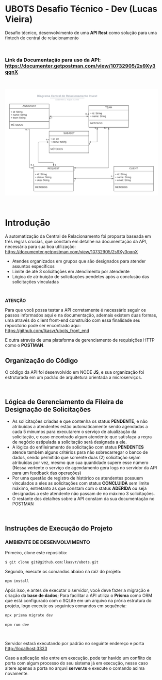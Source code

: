 # **UBOTS Desafio Técnico  - Dev (Lucas Vieira)**
Desafio técnico, desenvolvimento de uma **API Rest** como solução para uma fintech de central de relacionamento

</br>

### Link da Documentação para uso da API: https://documenter.getpostman.com/view/10732905/2s9Xy3qqnX

</br>

![Diagrama UML - Modelo Conceitual API Ubots-Invext](./public/UML.png)

</br>

# Introdução
A automatização da Central de Relacionamento foi proposta baseada em três regras crucias, que constam em detalhe na documentação da API, necessária para sua boa utilização: https://documenter.getpostman.com/view/10732905/2s9Xy3qqnX

- Atendes organizados em grupos que são designados para atender assuntos específicos
- Limite de até 3 solicitações em atendimento por atendente
- Lógica de atribuição de solicitações pendetes após a conclusão das solicitações vinculadas

</br>

**ATENÇÃO**

Para que você possa testar a API corretamente é necessário seguir os passos informados aqui e na documentação, ademais existem duas formas, uma através do client front-end construído com essa finalidade seu repositório pode ser encontrado aqui: https://github.com/lkasvr/ubots_front_end

E outra através de uma plataforma de gerenciamento de requisições HTTP como o **POSTMAN**.

## Organização do Código

O código da API foi desenvolvido em NODE **JS**, e sua organização foi estruturada em um padrão de arquitetura orientada a microserviços.

</br>

## Lógica de Gerenciamento da Fileira de Designação de Solicitações

- As solicitações criadas e que contenha os status **PENDENTE**, e não atribuídas a atendentes estão automaticamente sendo agendadas a cada 5 minumos para executarem o serviço de atualização da solicitação, e caso encontrado algum atendente que satisfaça a regra de negócio estipulada a solicitação será designada a ele.
- A lógica do enfileiramento de solicitação com status **PENDENTES** atende também alguns critérios para não sobrecarregar o banco de dados, sendo permitido que somente duas (2) solicitação sejam atribuídas por vez, mesmo que sua quantidade supere esse número (Nessa vertente o serviço de agendamento gera logs no servidor da API para um feedback das operações)
- Por uma questão de registro de histórico os atendentes possuem vinculados a eles as solicitações com status **CONCLUIDA** sem limite máximo, entretanto as que constam com o status **ADERIDA**  ou seja designadas a este atendente não passam de no máximo 3 solicitações.
- O restante dos detalhes sobre a API constam da sua documentação no POSTMAN

</br>

## Instruções de Execução do Projeto

### **AMBIENTE DE DESENVOLVIMENTO**

Primeiro, clone este reposiótio:

```bash
$ git clone git@github.com:lkasvr/ubots.git
```
Segundo, execute os comandos abaixo na raíz do projeto:

```bash
npm install
```

Após isso, e antes de executar o servidor, você deve fazer a migração e criação da **base de dados**; Para facilitar a API utiliza o **Prisma** como ORM que está configurado com o SQLite em um arquivo na prória estrutura do projeto, logo execute os seguintes comandos em sequência:

```bash
npx prisma migrate dev
```

```bash
npm run dev
```

</br>

Servidor estará executando por padrão no seguinte endereço e porta [http://localhost:3333](http://localhost:3333)

Caso a aplicação não entre em execução, pode ter havido um conflito de porta com algum processo do seu sistema já em execução, nesse caso altere apenas a porta no arquvi **server.ts** e execute o comando acima novamente.

</br>


